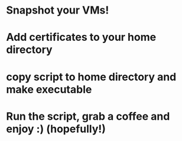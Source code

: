 # Snapshot your VMs!
# Add certificates to your home directory
# copy script to home directory and make executable

# Run the script, grab a coffee and enjoy :) (hopefully!)
